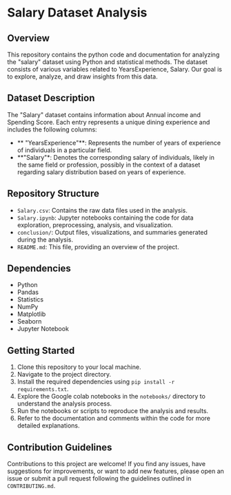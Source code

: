 # Salary Dataset Analysis

## Overview
This repository contains the python code and documentation for analyzing the "salary" dataset using
 Python and statistical methods. The dataset consists of various variables related to YearsExperience, Salary.
Our goal is to explore, analyze, and draw insights from this data.

## Dataset Description
The "Salary" dataset contains information about Annual income and Spending Score. Each entry represents a unique 
dining experience and includes the following columns:

- ** "YearsExperience"**: Represents the number of years of experience of individuals in a particular field.
- **"Salary"*: Denotes the corresponding salary of individuals, likely in the same field or profession, 
possibly in the context of a dataset regarding salary distribution based on years of experience.

## Repository Structure
- `Salary.csv`: Contains the raw data files used in the analysis.
- `Salary.ipynb`: Jupyter notebooks containing the code for data exploration, preprocessing, analysis, and visualization.
- `conclusion/`: Output files, visualizations, and summaries generated during the analysis.
- `README.md`: This file, providing an overview of the project.

## Dependencies
- Python
- Pandas
- Statistics
- NumPy
- Matplotlib
- Seaborn
- Jupyter Notebook

## Getting Started
1. Clone this repository to your local machine.
2. Navigate to the project directory.
3. Install the required dependencies using `pip install -r requirements.txt`.
4. Explore the Google colab notebooks in the `notebooks/` directory to understand the analysis process.
5. Run the notebooks or scripts to reproduce the analysis and results.
6. Refer to the documentation and comments within the code for more detailed explanations.

## Contribution Guidelines
Contributions to this project are welcome! If you find any issues, have suggestions for improvements, 
or want to add new features, please open an issue or submit a pull request following the guidelines outlined in `CONTRIBUTING.md`.
